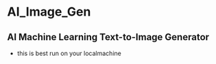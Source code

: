 # AI_Image_Gen
AI Machine Learning Text-to-Image Generator
---
- this is best run on your localmachine   
